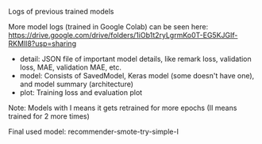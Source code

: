 Logs of previous trained models

More model logs (trained in Google Colab) can be seen here: <br />
https://drive.google.com/drive/folders/1iOb1t2ryLgrmKo0T-EG5KJGIf-RKMIl8?usp=sharing

* detail: JSON file of important model details, like remark loss, validation loss, MAE, validation MAE, etc.
* model: Consists of SavedModel, Keras model (some doesn't have one), and model summary (architecture)
* plot: Training loss and evaluation plot

Note: Models with I means it gets retrained for more epochs (II means trained for 2 more times)

Final used model: recommender-smote-try-simple-I